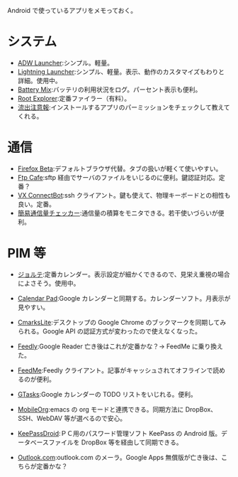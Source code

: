 Android で使っているアプリをメモっておく。

# システム

- [ADW Launcher](https://play.google.com/store/apps/details?id=org.adw.launcher):シンプル。軽量。
- [Lightning Launcher](https://play.google.com/store/apps/details?id=net.pierrox.lightning_launcher):シンプル、軽量。表示、動作のカスタマイズもわりと詳細。使用中。
- [Battery Mix](https://play.google.com/store/apps/details?id=jp.smapho.battery_mix):バッテリの利用状況をログ。パーセント表示も便利。
- [Root Explorer](https://play.google.com/store/apps/details?id=com.speedsoftware.rootexplorer):定番ファイラー（有料）。
- [流出注意報](https://play.google.com/store/apps/details?id=jp.gr.java_conf.taketake.ToLookAddress):インストールするアプリのパーミッションをチェックして教えてくれる。

# 通信

- [Firefox Beta](https://play.google.com/store/apps/details?id=org.mozilla.firefox_beta):デフォルトブラウザ代替。タブの扱いが軽くて使いやすい。
- [Ftp Cafe](https://play.google.com/store/apps/details?id=com.ftpcafe.trial):sftp 経由でサーバのファイルをいじるのに便利。鍵認証対応。定番？
- [VX ConnectBot](https://play.google.com/store/apps/details?id=sk.vx.connectbot):ssh クライアント。鍵も使えて、物理キーボードとの相性も良い。定番。
- [簡易通信量チェッカー](https://play.google.com/store/apps/details?id=com.hagane.NetTrafficChecker):通信量の積算をモニタできる。若干使いづらいが便利。

# PIM 等

- [ジョルテ](https://play.google.com/store/apps/details?id=jp.co.johospace.jorte):定番カレンダー。表示設定が細かくできるので、見栄え重視の場合によさそう。使用中。
- [Calendar Pad](https://play.google.com/store/apps/details?id=jp.ne.gate.calpad):Google カレンダーと同期する。カレンダーソフト。月表示が見やすい。

- [CmarksLite](https://play.google.com/store/apps/details?id=com.h.chromemarks.lite):デスクトップの Google Chrome のブックマークを同期してみられる。Google API の認証方式が変わったので使えなくなった。

- [Feedly](https://play.google.com/store/apps/details?id=com.devhd.feedly):Google Reader 亡き後はこれが定番かな？→ FeedMe に乗り換えた。
- [FeedMe](https://play.google.com/store/apps/details?id=com.seazon.feedme):Feedly クライアント。記事がキャッシュされてオフラインで読めるのが便利。

- [GTasks](https://play.google.com/store/apps/details?id=org.dayup.gtask):Google カレンダーの TODO リストをいじれる。便利。
- [MobileOrg](https://play.google.com/store/apps/details?id=com.matburt.mobileorg):emacs の org モードと連携できる。同期方法に DropBox、SSH、WebDAV 等が選べるので安心。

- [KeePassDroid](https://play.google.com/store/apps/details?id=com.android.keepass):ＰＣ用のパスワード管理ソフト KeePass の Android 版。データベースファイルを DropBox 等を経由して同期できる。

- [Outlook.com](https://play.google.com/store/apps/details?id=com.outlook.Z7):outlook.com のメーラ。Google Apps 無償版が亡き後は、こちらが定番かな？
